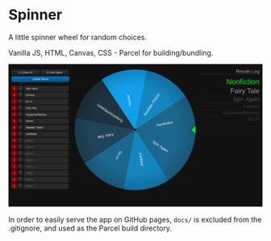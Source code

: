# Spinner

A little spinner wheel for random choices.

Vanilla JS, HTML, Canvas, CSS - Parcel for building/bundling.

<p align="center">
<img alt="Spinner Book Genres Example" src="./preview-bookgenres.png">
</p>


In order to easily serve the app on GitHub pages, `docs/` is excluded from the .gitignore, and used as the Parcel build directory.
